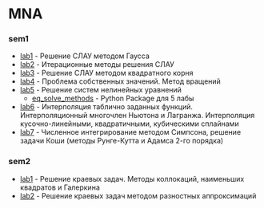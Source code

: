 # MNA
### sem1
- [lab1](https://github.com/SingularityUrBrain/MNA/tree/master/sem1/lab1) - Решение СЛАУ методом Гаусса
- [lab2](https://github.com/SingularityUrBrain/MNA/tree/master/sem1/lab2) - Итерационные методы решения СЛАУ
- [lab3](https://github.com/SingularityUrBrain/MNA/tree/master/sem1/lab3) - Решение СЛАУ методом квадратного корня
- [lab4](https://github.com/SingularityUrBrain/MNA/tree/master/sem1/lab4) - Проблема собственных значений. Метод вращений
- [lab5](https://github.com/SingularityUrBrain/MNA/tree/master/sem1/lab5) - Решение систем нелинейных уравнений
  - [eq_solve_methods](https://github.com/SingularityUrBrain/MNA/tree/master/sem1/eq_solve_methods) - Python Package для 5 лабы
- [lab6](https://github.com/SingularityUrBrain/MNA/tree/master/sem1/lab6) - Интерполяция таблично заданных функций. Интерполяционный многочлен Ньютона и Лагранжа. Интерполяция кусочно-линейными, квадратичными, кубическими сплайнами
- [lab7](https://github.com/SingularityUrBrain/MNA/tree/master/sem1/lab7) - Численное интегрирование методом Симпсона, решение задачи Коши (методы Рунге-Кутта и Адамса 2-го порядка)
### sem2
- [lab1](https://github.com/SingularityUrBrain/MNA/tree/master/sem2/lab1) - Решение краевых задач. Методы коллокаций, наименьших квадратов и Галеркина
- [lab2](https://github.com/SingularityUrBrain/MNA/tree/master/sem2/lab2) - Решение краевых задач методом разностных аппроксимаций